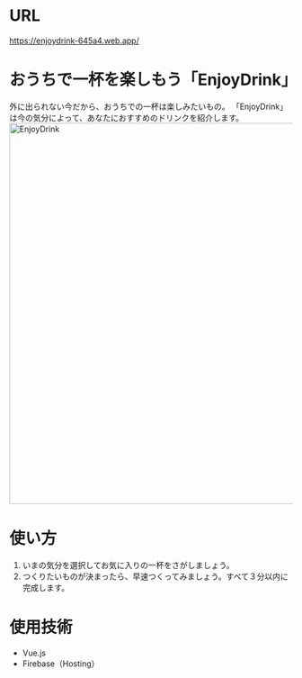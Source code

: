 # URL
https://enjoydrink-645a4.web.app/

# おうちで一杯を楽しもう「EnjoyDrink」
外に出られない今だから、おうちでの一杯は楽しみたいもの。
「EnjoyDrink」は今の気分によって、あなたにおすすめのドリンクを紹介します。
<img width="677" alt="EnjoyDrink" src="https://user-images.githubusercontent.com/74456418/134021360-fd9f1650-1eb8-4476-9d3a-cad0d53efdb4.png">

# 使い方
1. いまの気分を選択してお気に入りの一杯をさがしましょう。
2. つくりたいものが決まったら、早速つくってみましょう。すべて３分以内に完成します。

# 使用技術
- Vue.js
- Firebase（Hosting）
